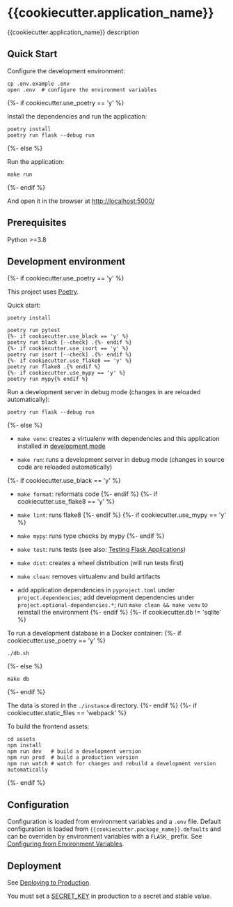 # {{cookiecutter.application_name}}

{{cookiecutter.application_name}} description

## Quick Start

Configure the development environment:

    cp .env.example .env
    open .env  # configure the environment variables
{%- if cookiecutter.use_poetry == 'y' %}

Install the dependencies and run the application:

    poetry install
    poetry run flask --debug run
{%- else %}

Run the application:

    make run
{%- endif %}

And open it in the browser at [http://localhost:5000/](http://localhost:5000/)

## Prerequisites

Python >=3.8

## Development environment
{%- if cookiecutter.use_poetry == 'y' %}

This project uses [Poetry](https://python-poetry.org/docs/).

Quick start:

    poetry install

    poetry run pytest
    {%- if cookiecutter.use_black == 'y' %}
    poetry run black [--check] .{%- endif %}
    {%- if cookiecutter.use_isort == 'y' %}
    poetry run isort [--check] .{%- endif %}
    {%- if cookiecutter.use_flake8 == 'y' %}
    poetry run flake8 .{% endif %}
    {%- if cookiecutter.use_mypy == 'y' %}
    poetry run mypy{% endif %}

Run a development server in debug mode (changes in are reloaded automatically):

    poetry run flask --debug run
{%- else %}

 - `make venv`: creates a virtualenv with dependencies and this application
   installed in [development mode](http://setuptools.readthedocs.io/en/latest/setuptools.html#development-mode)

 - `make run`: runs a development server in debug mode (changes in source code
   are reloaded automatically)

{%- if cookiecutter.use_black == 'y' %}

 - `make format`: reformats code
{%- endif %}
{%- if cookiecutter.use_flake8 == 'y' %}

 - `make lint`: runs flake8
{%- endif %}
{%- if cookiecutter.use_mypy == 'y' %}

 - `make mypy`: runs type checks by mypy
{%- endif %}

 - `make test`: runs tests (see also: [Testing Flask Applications](https://flask.palletsprojects.com/en/3.0.x/testing/))

 - `make dist`: creates a wheel distribution (will run tests first)

 - `make clean`: removes virtualenv and build artifacts

 - add application dependencies in `pyproject.toml` under `project.dependencies`;
   add development dependencies under `project.optional-dependencies.*`; run
   `make clean && make venv` to reinstall the environment
{%- endif %}
{%- if cookiecutter.db != 'sqlite' %}

To run a development database in a Docker container:
{%- if cookiecutter.use_poetry == 'y' %}

    ./db.sh
{%- else %}

    make db
{%- endif %}

The data is stored in the `./instance` directory.
{%- endif %}
{%- if cookiecutter.static_files == 'webpack' %}

To build the frontend assets:

    cd assets
    npm install
    npm run dev   # build a development version
    npm run prod  # build a production version
    npm run watch # watch for changes and rebuild a development version automatically
{%- endif %}

## Configuration

Configuration is loaded from environment variables and a `.env` file. Default
configuration is loaded from `{{cookiecutter.package_name}}.defaults` and can
be overriden by environment variables with a `FLASK_` prefix. See
[Configuring from Environment Variables](https://flask.palletsprojects.com/en/3.0.x/config/#configuring-from-environment-variables).

## Deployment

See [Deploying to Production](https://flask.palletsprojects.com/en/3.0.x/deploying/).

You must set a
[SECRET_KEY](https://flask.palletsprojects.com/en/3.0.x/tutorial/deploy/#configure-the-secret-key)
in production to a secret and stable value.
